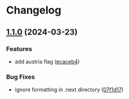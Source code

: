 # Changelog

## [1.1.0](https://github.com/philostler/philostler.com/compare/www-v1.0.0...www-1.1.0) (2024-03-23)


### Features

* add austria flag ([ecaceb4](https://github.com/philostler/philostler.com/commit/ecaceb4b05f6a75509a541b5558f8231126df905))


### Bug Fixes

* ignore formatting in .next directory ([07f1d17](https://github.com/philostler/philostler.com/commit/07f1d174e86ff2917d432ccf6d35379afbe49402))
